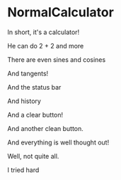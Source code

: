 # NormalCalculator

In short, it's a calculator!

He can do 2 + 2 and more

There are even sines and cosines

And tangents!

And the status bar

And history

And a clear button!

And another clean button.

And everything is well thought out!

Well, not quite all.

I tried hard
